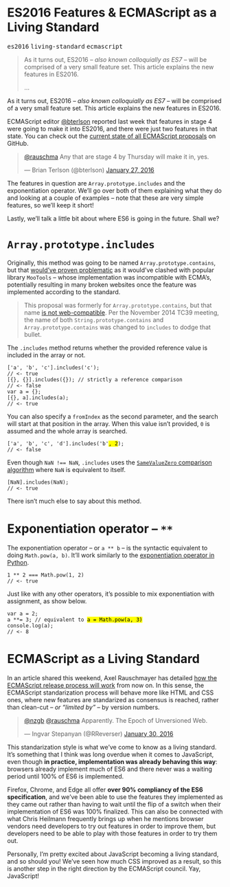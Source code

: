 <h1>ES2016 Features &amp; ECMAScript as a Living Standard</h1>

<p><kbd>es2016</kbd> <kbd>living-standard</kbd> <kbd>ecmascript</kbd></p>

<blockquote><p>As it turns out, ES2016 <em>&#x2013; also known colloquially as ES7 &#x2013;</em> will be comprised of a very small feature set. This article explains the new features in ES2016.</p><p>&#x2026;</p></blockquote>

<div><p>As it turns out, ES2016 <em>&#x2013; also known colloquially as ES7 &#x2013;</em> will be comprised of a very small feature set. This article explains the new features in ES2016.</p></div>

<div></div>

<div><p>ECMAScript editor <a href="https://twitter.com/bterlson" target="_blank" aria-label="@bterlson on Twitter">@bterlson</a> reported last week that features in stage 4 were going to make it into ES2016, and there were just two features in that state. You can check out the <a href="https://github.com/tc39/ecma262/blob/master/README.md" target="_blank" aria-label="tc39/ecma262 on GitHub">current state of all ECMAScript proposals</a> on GitHub.</p> <blockquote class="twitter-tweet"><p><a href="https://twitter.com/rauschma">@rauschma</a> Any that are stage 4 by Thursday will make it in, yes.</p>&#x2014; Brian Terlson (@bterlson) <a href="https://twitter.com/bterlson/status/692427832555892736">January 27, 2016</a></blockquote> <p>The features in question are <code class="md-code md-code-inline">Array.prototype.includes</code> and the exponentiation operator. We&#x2019;ll go over both of them explaining what they do and looking at a couple of examples &#x2013; note that these are very simple features, so we&#x2019;ll keep it short!</p> <p>Lastly, we&#x2019;ll talk a little bit about where ES6 is going in the future. Shall we?</p></div>

<div><h1 id="arrayprototypeincludes"><code class="md-code md-code-inline">Array.prototype.includes</code></h1> <p>Originally, this method was going to be named <code class="md-code md-code-inline">Array.prototype.contains</code>, but that <a href="https://github.com/tc39/Array.prototype.includes/tree/b6671aec098db241ab2d27d7bc182cc8a074edef" target="_blank" aria-label="tc39/Array.prototype.includes on GitHub">would&#x2019;ve proven problematic</a> as it would&#x2019;ve clashed with popular library <code class="md-code md-code-inline">MooTools</code> &#x2013; whose implementation was incompatible with ECMA&#x2019;s, potentially resulting in many broken websites once the feature was implemented according to the standard.</p> <blockquote> <p>This proposal was formerly for <code class="md-code md-code-inline">Array.prototype.contains</code>, but that name <a href="http://esdiscuss.org/topic/having-a-non-enumerable-array-prototype-contains-may-not-be-web-compatible" target="_blank" aria-label="Having a non-enumerable Array.prototype.contains may not be web-compatible">is not web-compatible</a>. Per the November 2014 TC39 meeting, the name of both <code class="md-code md-code-inline">String.prototype.contains</code> and <code class="md-code md-code-inline">Array.prototype.contains</code> was changed to <code class="md-code md-code-inline">includes</code> to dodge that bullet.</p> </blockquote> <p>The <code class="md-code md-code-inline">.includes</code> method returns whether the provided reference value is included in the array or not.</p> <pre class="md-code-block"><code class="md-code md-lang-javascript">[<span class="md-code-string">&apos;a&apos;</span>, <span class="md-code-string">&apos;b&apos;</span>, <span class="md-code-string">&apos;c&apos;</span>].includes(<span class="md-code-string">&apos;c&apos;</span>);
<span class="md-code-comment">// &lt;- true</span>
[{}, {}].includes({}); <span class="md-code-comment">// strictly a reference comparison</span>
<span class="md-code-comment">// &lt;- false</span>
<span class="md-code-keyword">var</span> a = {};
[{}, a].includes(a);
<span class="md-code-comment">// &lt;- true</span>
</code></pre> <p>You can also specify a <code class="md-code md-code-inline">fromIndex</code> as the second parameter, and the search will start at that position in the array. When this value isn&#x2019;t provided, <code class="md-code md-code-inline">0</code> is assumed and the whole array is searched.</p> <pre class="md-code-block"><code class="md-code md-lang-javascript">[<span class="md-code-string">&apos;a&apos;</span>, <span class="md-code-string">&apos;b&apos;</span>, <span class="md-code-string">&apos;c&apos;</span>, <span class="md-code-string">&apos;d&apos;</span>].includes(<span class="md-code-string">&apos;b&apos;</span><mark class="md-mark md-code-mark">, <span class="md-code-number">2</span></mark>);
<span class="md-code-comment">// &lt;- false</span>
</code></pre> <p>Even though <code class="md-code md-code-inline">NaN !== NaN</code>, <code class="md-code md-code-inline">.includes</code> uses the <a href="http://www.ecma-international.org/ecma-262/6.0/#sec-samevaluezero" target="_blank" aria-label="SameValueZero algorithm in ECMAScript specification"><code class="md-code md-code-inline">SameValueZero</code> comparison algorithm</a> where <code class="md-code md-code-inline">NaN</code> is equivalent to itself.</p> <pre class="md-code-block"><code class="md-code md-lang-javascript">[<span class="md-code-literal">NaN</span>].includes(<span class="md-code-literal">NaN</span>);
<span class="md-code-comment">// &lt;- true</span>
</code></pre> <p>There isn&#x2019;t much else to say about this method.</p> <h1 id="exponentiation-operator">Exponentiation operator &#x2013; <code class="md-code md-code-inline">**</code></h1> <p>The exponentiation operator &#x2013; or <code class="md-code md-code-inline">a ** b</code> &#x2013; is the syntactic equivalent to doing <code class="md-code md-code-inline">Math.pow(a, b)</code>. It&#x2019;ll work similarly to the <a href="http://www.pythonforbeginners.com/basics/python-operators" target="_blank" aria-label="Python Operators &#x2013; Python for Beginners">exponentiation operator in Python</a>.</p> <pre class="md-code-block"><code class="md-code md-lang-javascript"><span class="md-code-number">1</span> ** <span class="md-code-number">2</span> === <span class="md-code-built_in">Math</span>.pow(<span class="md-code-number">1</span>, <span class="md-code-number">2</span>)
<span class="md-code-comment">// &lt;- true</span>
</code></pre> <p>Just like with any other operators, it&#x2019;s possible to mix exponentiation with assignment, as show below.</p> <pre class="md-code-block"><code class="md-code md-lang-javascript"><span class="md-code-keyword">var</span> a = <span class="md-code-number">2</span>;
a **= <span class="md-code-number">3</span>; <span class="md-code-comment">// equivalent to <mark class="md-mark md-code-mark">a = Math.pow(a, 3)</mark></span>
<span class="md-code-built_in">console</span>.log(a);
<span class="md-code-comment">// &lt;- 8</span>
</code></pre> <h1 id="ecmascript-as-a-living-standard">ECMAScript as a Living Standard</h1> <p>In an article shared this weekend, Axel Rauschmayer has detailed <a href="http://www.2ality.com/2016/01/ecmascript-2016.html" target="_blank" aria-label="The final feature set of ECMAScript 2016 (ES7) on 2ality.com">how the ECMAScript release process will work</a> from now on. In this sense, the ECMAScript standarization process will behave more like HTML and CSS ones, where new features are standarized as consensus is reached, rather than clean-cut <em>&#x2013; or &#x201C;limited by&#x201D; &#x2013;</em> by version numbers.</p> <blockquote class="twitter-tweet"><p><a href="https://twitter.com/nzgb">@nzgb</a> <a href="https://twitter.com/rauschma">@rauschma</a> Apparently. The Epoch of Unversioned Web.</p>&#x2014; Ingvar Stepanyan (@RReverser) <a href="https://twitter.com/RReverser/status/693544959618760704">January 30, 2016</a></blockquote> <p>This standarization style is what we&#x2019;ve come to know as a living standard. It&#x2019;s something that I think was long overdue when it comes to JavaScript, even though <strong>in practice, implementation was already behaving this way</strong>: browsers already implement much of ES6 and there never was a waiting period until 100% of ES6 is implemented.</p> <p>Firefox, Chrome, and Edge all offer <strong>over 90% compliancy of the ES6 specification</strong>, and we&#x2019;ve been able to use the features they implemented as they came out rather than having to wait until the flip of a switch when their implementation of ES6 was 100% finalized. This can also be connected with what Chris Heilmann frequently brings up when he mentions browser vendors need developers to try out features in order to improve them, but developers need to be able to play with those features in order to try them out.</p> <p>Personally, I&#x2019;m pretty excited about JavaScript becoming a living standard, and so should you! We&#x2019;ve seen how much CSS improved as a result, so this is another step in the right direction by the ECMAScript council. Yay, JavaScript!</p></div>
